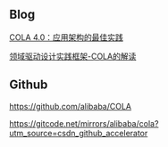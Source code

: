 

## Blog

[COLA 4.0：应用架构的最佳实践](https://blog.csdn.net/significantfrank/article/details/110934799)

[领域驱动设计实践框架-COLA的解读](https://blog.csdn.net/qq_23997827/article/details/127070282)

## Github

https://github.com/alibaba/COLA

https://gitcode.net/mirrors/alibaba/cola?utm_source=csdn_github_accelerator

